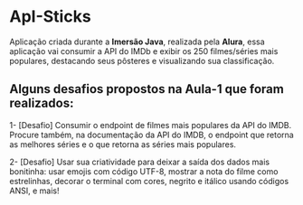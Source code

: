 # ApI-Sticks
Aplicação criada durante a **Imersão Java**, realizada pela **Alura**, essa aplicação vai consumir a API do IMDb e exibir os 250 filmes/séries mais populares, destacando seus pôsteres e visualizando sua classificação.

## Alguns desafios propostos na **Aula-1** que foram realizados:
1- [Desafio] Consumir o endpoint de filmes mais populares da API do IMDB. 
Procure também, na documentação da API do IMDB, o endpoint que
 retorna as melhores séries e o que retorna as séries mais populares.

2- [Desafio] Usar sua criatividade para deixar a saída dos dados mais bonitinha:
 usar emojis com código UTF-8, mostrar a nota do filme como
 estrelinhas, decorar o terminal com cores, negrito e itálico usando
 códigos ANSI, e mais!

